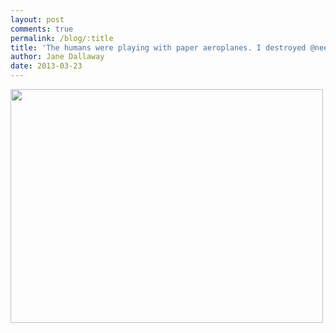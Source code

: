 ```yaml
---
layout: post
comments: true
permalink: /blog/:title
title: 'The humans were playing with paper aeroplanes. I destroyed @neela&#39;s one'
author: Jane Dallaway
date: 2013-03-23
---
```


<div><a href="http://static.skitters.dallaway.com/VKphoto.JPG"><img width="500" src="http://static.skitters.dallaway.com/VKphoto.JPG.500.JPG" height="374"></img></a></div>



 
    
